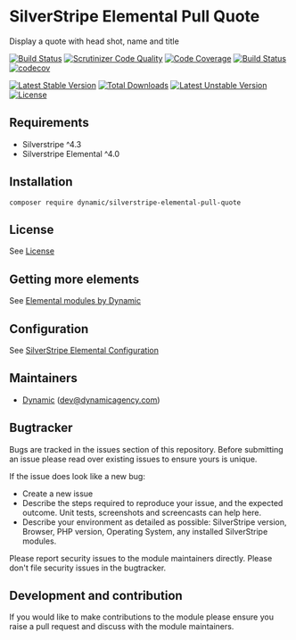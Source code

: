 # SilverStripe Elemental Pull Quote

Display a quote with head shot, name and title

[![Build Status](https://travis-ci.org/dynamic/silverstripe-elemental-pull-quote.svg?branch=master)](https://travis-ci.org/dynamic/silverstripe-elemental-pull-quote)
[![Scrutinizer Code Quality](https://scrutinizer-ci.com/g/dynamic/silverstripe-elemental-pull-quote/badges/quality-score.png?b=master)](https://scrutinizer-ci.com/g/dynamic/silverstripe-elemental-pull-quote/?branch=master)
[![Code Coverage](https://scrutinizer-ci.com/g/dynamic/silverstripe-elemental-pull-quote/badges/coverage.png?b=master)](https://scrutinizer-ci.com/g/dynamic/silverstripe-elemental-pull-quote/?branch=master)
[![Build Status](https://scrutinizer-ci.com/g/dynamic/silverstripe-elemental-pull-quote/badges/build.png?b=master)](https://scrutinizer-ci.com/g/dynamic/silverstripe-elemental-pull-quote/build-status/master)
[![codecov](https://codecov.io/gh/dynamic/silverstripe-elemental-pull-quote/branch/master/graph/badge.svg)](https://codecov.io/gh/dynamic/silverstripe-elemental-pull-quote)

[![Latest Stable Version](https://poser.pugx.org/dynamic/silverstripe-elemental-pull-quote/v/stable)](https://packagist.org/packages/dynamic/silverstripe-elemental-pull-quote)
[![Total Downloads](https://poser.pugx.org/dynamic/silverstripe-elemental-pull-quote/downloads)](https://packagist.org/packages/dynamic/silverstripe-elemental-pull-quote)
[![Latest Unstable Version](https://poser.pugx.org/dynamic/silverstripe-elemental-pull-quote/v/unstable)](https://packagist.org/packages/dynamic/silverstripe-elemental-pull-quote)
[![License](https://poser.pugx.org/dynamic/silverstripe-elemental-pull-quote/license)](https://packagist.org/packages/dynamic/silverstripe-elemental-pull-quote)

## Requirements

* Silverstripe ^4.3
* Silverstripe Elemental ^4.0

## Installation

```
composer require dynamic/silverstripe-elemental-pull-quote
```

## License
See [License](license.md)

## Getting more elements

See [Elemental modules by Dynamic](https://github.com/dynamic/silverstripe-elemental-blocks#getting-more-elements)

## Configuration

See [SilverStripe Elemental Configuration](https://github.com/dnadesign/silverstripe-elemental#configuration)

## Maintainers
 *  [Dynamic](http://www.dynamicagency.com) (<dev@dynamicagency.com>)

## Bugtracker
Bugs are tracked in the issues section of this repository. Before submitting an issue please read over
existing issues to ensure yours is unique.

If the issue does look like a new bug:

 - Create a new issue
 - Describe the steps required to reproduce your issue, and the expected outcome. Unit tests, screenshots
 and screencasts can help here.
 - Describe your environment as detailed as possible: SilverStripe version, Browser, PHP version,
 Operating System, any installed SilverStripe modules.

Please report security issues to the module maintainers directly. Please don't file security issues in the bugtracker.

## Development and contribution
If you would like to make contributions to the module please ensure you raise a pull request and discuss with the module maintainers.
